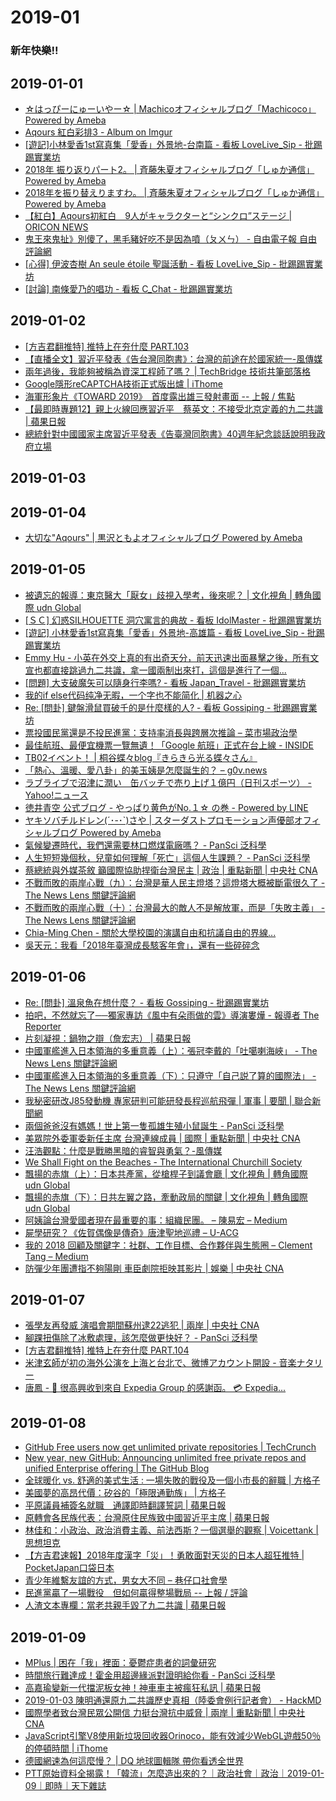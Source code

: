 # 2019-01

### 新年快樂!!

## 2019-01-01

- [☆はっぴーにゅーいやー☆ | Machicoオフィシャルブログ「Machicoco」Powered by Ameba](https://ameblo.jp/miumachi10/entry-12430011015.html?timestamp=1546349945)
- [Aqours 紅白彩排3 - Album on Imgur](https://imgur.com/a/mMGlla0)
- [[遊記]小林愛香1st寫真集「愛香」外景地-台南篇 - 看板 LoveLive_Sip - 批踢踢實業坊](https://www.ptt.cc/bbs/LoveLive_Sip/M.1546354027.A.BCD.html)
- [2018年 振り返りパート2。 | 斉藤朱夏オフィシャルブログ「しゅか通信」Powered by Ameba](https://ameblo.jp/shuka-saito/entry-12429644373.html)
- [2018年を振り替えりますわ。 | 斉藤朱夏オフィシャルブログ「しゅか通信」Powered by Ameba](https://ameblo.jp/shuka-saito/entry-12429643631.html)
- [【紅白】Aqours初紅白　9人がキャラクターと“シンクロ”ステージ | ORICON NEWS](https://www.oricon.co.jp/news/2126788/full/)
- [鬼王來鬼扯》別傻了，黑毛豬好吃不是因為噴（ㄆㄨㄣ） - 自由電子報 自由評論網](http://talk.ltn.com.tw/article/breakingnews/2656709)
- [[心得] 伊波杏樹 An seule étoile 聖誕活動 - 看板 LoveLive_Sip - 批踢踢實業坊](https://www.ptt.cc/bbs/LoveLive_Sip/M.1546240117.A.4BB.html)
- [[討論] 南條愛乃的唱功 - 看板 C_Chat - 批踢踢實業坊](https://www.ptt.cc/bbs/C_Chat/M.1546280473.A.1BC.html)

## 2019-01-02

- [[方吉君翻推特] 推特上在夯什麼 PART.103](https://rinakawaei.blogspot.com/2019/01/part103.html)
- [【直播全文】習近平發表《告台灣同胞書》：台灣的前途在於國家統一-風傳媒](https://www.storm.mg/article/778429)
- [兩年過後，我能夠被稱為資深工程師了嗎？ | TechBridge 技術共筆部落格](https://blog.techbridge.cc/2018/12/29/review-2018/)
- [Google隱形reCAPTCHA技術正式版出爐 | iThome](https://www.ithome.com.tw/news/126702)
- [海軍形象片《TOWARD 2019》　首度露出雄三發射畫面 -- 上報 / 焦點](https://www.upmedia.mg/news_info.php?SerialNo=55121)
- [【最即時專題12】親上火線回應習近平　蔡英文：不接受北京定義的九二共識 | 蘋果日報](https://tw.appledaily.com/new/realtime/20190102/1493555/)
- [總統針對中國國家主席習近平發表《告臺灣同胞書》40週年紀念談話說明我政府立場](https://www.president.gov.tw/NEWS/24002)

## 2019-01-03

## 2019-01-04

- [大切な"Aqours" | 黒沢ともよオフィシャルブログ Powered by Ameba](https://ameblo.jp/kurosawa-tomoyo/entry-12430551321.html?timestamp=1546567716)

## 2019-01-05

- [被遺忘的報導：東京醫大「厭女」歧視入學考，後來呢？ | 文化視角 | 轉角國際 udn Global](https://global.udn.com/global_vision/story/8664/3558799)
- [[ＳＣ] 幻惑SILHOUETTE 洞穴寓言的典故 - 看板 IdolMaster - 批踢踢實業坊](https://www.ptt.cc/bbs/IdolMaster/M.1546626249.A.FA4.html)
- [[遊記] 小林愛香1st寫真集「愛香」外景地-高雄篇 - 看板 LoveLive_Sip - 批踢踢實業坊](https://www.ptt.cc/bbs/LoveLive_Sip/M.1546653877.A.723.html)
- [Emmy Hu - 小英在外交上真的有出奇天分，前天迅速出面暴擊之後，所有文宣也都直接跳過九二共識，拿一國兩制出來打，這個是進行了一個...](https://www.facebook.com/emmy.hu/posts/10218371850873560)
- [[問題] 大支破魔矢可以隨身行李嗎? - 看板 Japan_Travel - 批踢踢實業坊](https://www.ptt.cc/bbs/Japan_Travel/M.1546585353.A.731.html)
- [我的if else代码纯净无暇，一个字也不能简化 | 机器之心](https://www.jiqizhixin.com/articles/2018-12-28-9)
- [Re: [問卦] 鍵盤滑鼠買破千的是什麼樣的人? - 看板 Gossiping - 批踢踢實業坊](https://www.ptt.cc/bbs/Gossiping/M.1545900669.A.8FC.html)
- [票投國民黨還是不投民進黨：支持率消長與跨層次推論 – 菜市場政治學](http://whogovernstw.org/2018/12/25/yuchenchang4/)
- [最佳航班、最便宜機票一覽無遺！「Google 航班」正式在台上線 - INSIDE](https://www.inside.com.tw/article/15211-google-flight-officially-launch-in-tw)
- [TB02イベント！ | 桐谷蝶々blog『きらきら光る蝶々さん』](https://ameblo.jp/mmmm1515/entry-12430849454.html?timestamp=1546673785)
- [「熱心、溫暖、愛八卦」的美玉姨是怎麼誕生的？ – g0v.news](https://g0v.news/auntmeiyu-462f4d1f0bbb)
- [ラブライブで沼津に潤い　缶バッチで売り上げ１億円（日刊スポーツ） - Yahoo!ニュース](https://headlines.yahoo.co.jp/hl?a=20190105-00436358-nksports-ent)
- [徳井青空 公式ブログ - やっぱり黄色がNo.１☆ の巻 - Powered by LINE](https://lineblog.me/tokuisora/archives/1524787.html)
- [ヤキソバチルドレン(´･-･`)さや | スターダストプロモーション声優部オフィシャルブログ Powered by Ameba](https://ameblo.jp/stardust-va/entry-12430680696.html)
- [氣候變遷時代，我們還需要林口燃煤電廠嗎？ - PanSci 泛科學](https://pansci.asia/archives/150829)
- [人生短短幾個秋，兒童如何理解「死亡」這個人生課題？ - PanSci 泛科學](https://pansci.asia/archives/150676)
- [蔡總統與外媒茶敘 籲國際協助捍衛台灣民主 | 政治 | 重點新聞 | 中央社 CNA](https://www.cna.com.tw/news/firstnews/201901050085.aspx)
- [不戰而敗的兩岸心戰（九）：台灣是華人民主燈塔？這燈塔大概被斷電很久了 - The News Lens 關鍵評論網](https://www.thenewslens.com/article/110330)
- [不戰而敗的兩岸心戰（十）：台灣最大的敵人不是解放軍，而是「失敗主義」 - The News Lens 關鍵評論網](https://www.thenewslens.com/article/110874)
- [Chia-Ming Chen - 關於大學校園的演講自由和抗議自由的界線...](https://www.facebook.com/chiamingchen/posts/10156475230693124)
- [吳天元：我看「2018年臺灣成長駭客年會」，還有一些碎碎念](https://www.contenthacker.today/2018/12/9i543-2018-ghst.html)

## 2019-01-06

- [Re: [問卦] 溫泉魚在想什麼？ - 看板 Gossiping - 批踢踢實業坊](https://www.ptt.cc/bbs/Gossiping/M.1546440336.A.718.html)
- [拍吧，不然就忘了──獨家專訪《風中有朵雨做的雲》導演婁燁 - 報導者 The Reporter](https://www.twreporter.org/a/director-ye-lou-the-shadow-play?fbclid=IwAR3BrVF51Ea18QPIOjXseuvngq-zMcU8KcIt79uEYbciIENIxXaiAf0uDW4)
- [片刻凝視：鍋物之辯（詹宏志） | 蘋果日報](https://tw.lifestyle.appledaily.com/daily/20181114/38178850/)
- [中國軍艦進入日本領海的多重意義（上）：張冠李戴的「吐噶喇海峽」 - The News Lens 關鍵評論網](https://www.thenewslens.com/article/74215)
- [中國軍艦進入日本領海的多重意義（下）：只遵守「自己説了算的國際法」 - The News Lens 關鍵評論網](https://www.thenewslens.com/article/74216)
- [我秘密研改J85發動機 專家研判可能研發長程巡航飛彈 | 軍事 | 要聞 | 聯合新聞網](https://udn.com/news/story/10930/3570153)
- [兩個爸爸沒有媽媽！世上第一隻孤雄生殖小鼠誕生 - PanSci 泛科學](https://pansci.asia/archives/151184)
- [美眾院外委軍委新任主席 台灣連線成員 | 國際 | 重點新聞 | 中央社 CNA](https://www.cna.com.tw/news/firstnews/201901050013.aspx)
- [汪浩觀點：什麼是戰勝黑暗的睿智與勇氣？-風傳媒](https://www.storm.mg/article/681660)
- [We Shall Fight on the Beaches - The International Churchill Society](https://winstonchurchill.org/resources/speeches/1940-the-finest-hour/we-shall-fight-on-the-beaches/)
- [飄揚的赤旗（上）：日本共產黨，從槍桿子到議會廳 | 文化視角 | 轉角國際 udn Global](https://global.udn.com/global_vision/story/8664/3005795)
- [飄揚的赤旗（下）：日共左翼之路，牽動政局的關鍵 | 文化視角 | 轉角國際 udn Global](https://global.udn.com/global_vision/story/8664/3028520)
- [阿姨論台灣愛國者現在最重要的事：組織民團。 – 陳易宏 – Medium](https://medium.com/@ihchentw/%E9%98%BF%E5%A7%A8%E8%AB%96%E5%8F%B0%E7%81%A3%E6%84%9B%E5%9C%8B%E8%80%85%E7%8F%BE%E5%9C%A8%E6%9C%80%E9%87%8D%E8%A6%81%E7%9A%84%E4%BA%8B-%E7%B5%84%E7%B9%94%E6%B0%91%E5%9C%98-ced0b302cb07)
- [屍學研究？《佐賀偶像是傳奇》唐津聖地巡禮 – U-ACG](http://www.u-acg.com/archives/19492)
- [我的 2018 回顧及關鍵字：社群、工作目標、合作夥伴與生態圈 – Clement Tang – Medium](https://medium.com/@clementtang/%E6%88%91%E7%9A%84-2018-%E5%9B%9E%E9%A1%A7%E5%8F%8A%E9%97%9C%E9%8D%B5%E5%AD%97-%E7%A4%BE%E7%BE%A4-%E5%B7%A5%E4%BD%9C%E7%9B%AE%E6%A8%99-%E5%90%88%E4%BD%9C%E5%A4%A5%E4%BC%B4%E8%88%87%E7%94%9F%E6%85%8B%E5%9C%88-7c83434e025b)
- [防彈少年團遭指不夠陽剛 車臣劇院拒映其影片 | 娛樂 | 中央社 CNA](https://www.cna.com.tw/news/amov/201901060096.aspx)

## 2019-01-07

- [張學友再發威 演唱會期間蘇州逮22逃犯 | 兩岸 | 中央社 CNA](https://www.cna.com.tw/news/acn/201812310124.aspx)
- [腳踝扭傷除了冰敷處理，該怎麼做更快好？ - PanSci 泛科學](https://pansci.asia/archives/148278)
- [[方吉君翻推特] 推特上在夯什麼 PART.104](https://rinakawaei.blogspot.com/2019/01/part104.html)
- [米津玄師が初の海外公演を上海と台北で、微博アカウント開設 - 音楽ナタリー](https://natalie.mu/music/news/315089)
- [唐鳳 - 📧 很高興收到來自 Expedia Group 的感謝函。 💳 Expedia...](https://www.facebook.com/shu.w.zhengwei/posts/515471292277479)

## 2019-01-08

- [GitHub Free users now get unlimited private repositories | TechCrunch](https://techcrunch.com/2019/01/07/github-free-users-now-get-unlimited-private-repositories/)
- [New year, new GitHub: Announcing unlimited free private repos and unified Enterprise offering | The GitHub Blog](https://blog.github.com/2019-01-07-new-year-new-github/)
- [全球暖化 vs. 舒適的美式生活 : 一場失敗的戰役及一個小市長的辭職 | 方格子](https://vocus.cc/bass/5c32e6d8fd89780001d0acac)
- [美國夢的高昂代價：矽谷的「極限通勤族」 | 方格子](https://vocus.cc/bass/5bbacbb2fd89780001de2019)
- [平原議員補簽名就職　通譯即時翻譯誓詞 | 蘋果日報](https://tw.news.appledaily.com/politics/realtime/20190108/1496732/)
- [原轉會各民族代表：台灣原住民族致中國習近平主席 | 蘋果日報](https://tw.news.appledaily.com/new/realtime/20190108/1496835/)
- [林佳和：小政治、政治消費主義、前法西斯？一個選舉的觀察 | Voicettank | 思想坦克](https://www.voicettank.org/single-post/2019/01/06/small-politic-political-consumerism-and-pre-fascism)
- [【方吉君速報】2018年度漢字「災」！勇敢面對天災的日本人超狂推特 | PocketJapan口袋日本](https://pocketjapan.tw/8426/)
- [青少年維繫友誼的方式，男女大不同 – 巷仔口社會學](https://twstreetcorner.org/2019/01/08/yangtientun/)
- [民進黨贏了一場戰役　但如何贏得整場戰局 -- 上報 / 評論](https://www.upmedia.mg/news_info.php?SerialNo=55408)
- [人渣文本專欄：當老共親手毀了九二共識 | 蘋果日報](https://tw.appledaily.com/forum/realtime/20190107/1495938)

## 2019-01-09

- [MPlus | 困在「我」裡面：憂鬱症患者的詞彙研究](https://www.mplus.com.tw/article/2479)
- [時間旅行難達成！霍金用超邊緣派對證明給你看 - PanSci 泛科學](https://pansci.asia/archives/152463)
- [高嘉瑜變新一代擋泥板女神！神車車主被瘋狂私訊 | 蘋果日報](https://tw.appledaily.com/new/realtime/20190109/1497378)
- [2019-01-03 陳明通還原九二共識歷史真相（陸委會例行記者會） - HackMD](https://hackmd.io/s/rJU5mV1MV#)
- [國際學者致台灣民眾公開信 力挺台灣抗中威脅 | 兩岸 | 重點新聞 | 中央社 CNA](https://www.cna.com.tw/news/firstnews/201901090019.aspx)
- [JavaScript引擎V8使用新垃圾回收器Orinoco，能有效減少WebGL遊戲50％的停頓時間 | iThome](https://ithome.com.tw/news/128109)
- [德國網速為何這麼慢？ | DQ 地球圖輯隊 帶你看透全世界](https://dq.yam.com/post.php?id=10530)
- [PTT原始資料全揭露！「韓流」怎麼造出來的？｜政治社會｜政治｜2019-01-09｜即時｜天下雜誌](https://www.cw.com.tw/article/article.action?id=5093610)

